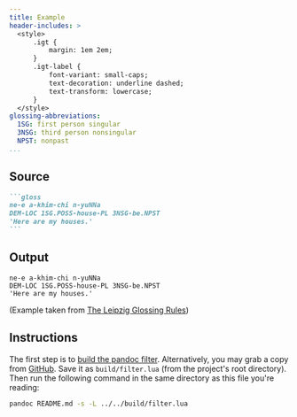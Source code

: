 ```yaml
---
title: Example
header-includes: >
  <style>
      .igt {
          margin: 1em 2em;
      }
      .igt-label {
          font-variant: small-caps;
          text-decoration: underline dashed;
          text-transform: lowercase;
      }
  </style>
glossing-abbreviations:
  1SG: first person singular
  3NSG: third person nonsingular
  NPST: nonpast
...
```


## Source

~~~markdown
```gloss
ne-e a-khim-chi n-yuNNa
DEM-LOC 1SG.POSS-house-PL 3NSG-be.NPST
'Here are my houses.'
```
~~~

## Output

```gloss
ne-e a-khim-chi n-yuNNa
DEM-LOC 1SG.POSS-house-PL 3NSG-be.NPST
'Here are my houses.'
```

(Example taken from [The Leipzig Glossing Rules](https://www.eva.mpg.de/lingua/resources/glossing-rules.php))

## Instructions

The first step is to [build the pandoc filter](../../CONTRIBUTING.md).
Alternatively, you may grab a copy from [GitHub](https://github.com/palasimi/lua-igt/releases).
Save it as `build/filter.lua` (from the project's root directory).
Then run the following command in the same directory as this file you're reading:

```bash
pandoc README.md -s -L ../../build/filter.lua
```

